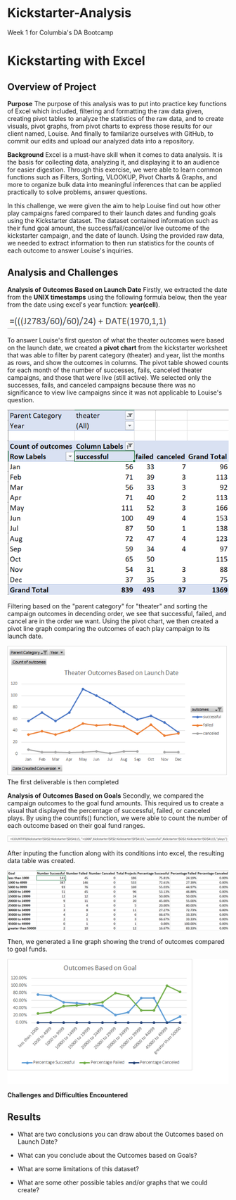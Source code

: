 # Kickstarter-Analysis
Week 1 for Columbia's DA Bootcamp

# Kickstarting with Excel

## Overview of Project

**Purpose**
The purpose of this analysis was to put into practice key functions of Excel
which included, filtering and formatting the raw data given, creating pivot 
tables to analyze the statistics of the raw data, and to create visuals, pivot 
graphs, from pivot charts to express those results for our client named, Louise. 
And finally to familarize ourselves with GitHub, to commit our edits and upload 
our analyzed data into a repository.
	
**Background**
Excel is a must-have skill when it comes to data analysis. It is the basis for 
collecting data, analyzing it, and displaying it to an audience for easier digestion. 
Through this exercise, we were able to learn common functions such as Filters, 
Sorting, VLOOKUP, Pivot Charts & Graphs, and more to organize bulk data into 
meaningful inferences that can be applied practically to solve problems, answer questions. 
	
In this challenge, we were given the aim to help Louise find out how other play campaigns 
fared compared to their launch dates and funding goals using the Kickstarter dataset. 
The dataset contained information such as their fund goal amount, the 
success/fail/cancel/or live outcome of the kickstarter campaign, and the date of launch.
Using the provided raw data, we needed to extract information to then run statistics for
the counts of each outcome to answer Louise's inquiries. 
 
## Analysis and Challenges

**Analysis of Outcomes Based on Launch Date**
Firstly, we extracted the date from the **UNIX timestamps** using the following formula 
below, then the year from the date using excel's year function: **year(cell)**. 

![unix_timestamp_to_excel_date](Resources/unix_timestamp_to_excel_date.png)

To answer Louise's first queston of what the theater outcomes were based on the launch 
date, we created a **pivot chart** from the kickstarter worksheet that was able to filter
by parent category (theater) and year, list the months as rows, and show the outcomes in
columns. The pivot table showed counts for each month of the number of successes, fails,
canceled theater campaigns, and those that were live (still active). We selected only the
successes, fails, and canceled campaigns because there was no significance to view live
campaigns since it was not applicable to Louise's question.
		
![Theater_Outcomes_PivotChart](Resources/Theater_Outcomes_PivotChart.png)		

Filtering based on the "parent category" for "theater" and sorting the campaign outcomes
in decending order, we see that successful, failed, and cancel are in the order we want.
Using the pivot chart, we then created a pivot line graph comparing the outcomes of each
play campaign to its launch date. 

![Theater_Outcomes_vs_Launch](Resources/Theater_Outcomes_vs_Launch.png)
The first deliverable is then completed

**Analysis of Outcomes Based on Goals**
Secondly, we compared the campaign outcomes to the goal fund amounts. This required us
to create a visual that displayed the percentage of successful, failed, or canceled plays.
By using the countifs() function, we were able to count the number of each outcome based 
on their goal fund ranges.

![Countif_formula](Resources/Countif_formula.png)

After inputing the function along with its conditions into excel, the resulting data table
was created.

![Outcomes_Based_on_Goals_Table](Resources/Outcomes_Based_on_Goals_Table.png)

Then, we generated a line graph showing the trend of outcomes compared to goal funds.

![Outcomes_vs_Goals](Resources/Outcomes_vs_Goals.png)



**Challenges and Difficulties Encountered**
## Results

- What are two conclusions you can draw about the Outcomes based on Launch Date?

- What can you conclude about the Outcomes based on Goals?
- What are some limitations of this dataset?

- What are some other possible tables and/or graphs that we could create?
